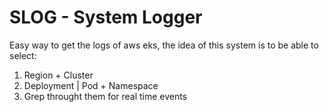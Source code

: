 # SLOG - System Logger

Easy way to get the logs of aws eks, the idea of this system is to be able to select:
1. Region + Cluster
2. Deployment | Pod + Namespace
3. Grep throught them for real time events
